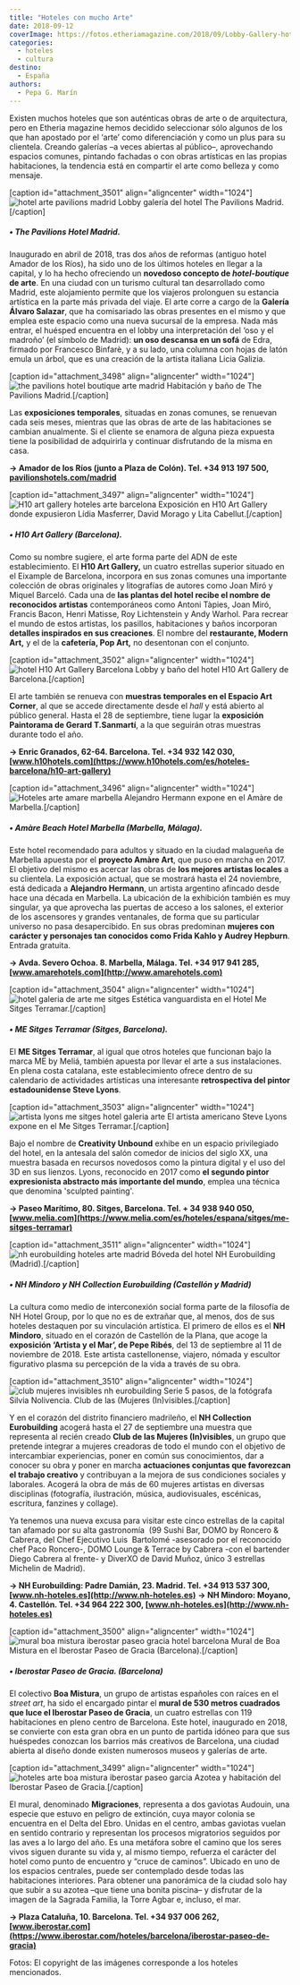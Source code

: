 ```yaml
---
title: "Hoteles con mucho Arte"
date: 2018-09-12
coverImage: https://fotos.etheriamagazine.com/2018/09/Lobby-Gallery-hotel-pavilions-madrid.jpg
categories: 
  - hoteles
  - cultura
destino: 
  - España
authors: 
  - Pepa G. Marín
---
```


Existen muchos hoteles que son auténticas obras de arte o de arquitectura, pero en Etheria magazine hemos decidido seleccionar sólo algunos de los que han apostado por el ‘arte’ como diferenciación y como un plus para su clientela. Creando galerías –a veces abiertas al público–, aprovechando espacios comunes, pintando fachadas o con obras artísticas en las propias habitaciones, la tendencia está en compartir el arte como belleza y como mensaje.

\[caption id="attachment\_3501" align="aligncenter" width="1024"\]![hotel arte pavilions madrid](https://fotos.etheriamagazine.com/2018/09/Lobby-Gallery-hotel-pavilions-madrid.jpg "Lobby galería del hotel The Pavilions Madrid") Lobby galería del hotel The Pavilions Madrid.\[/caption\]

##### • The Pavilions Hotel Madrid.

Inaugurado en abril de 2018, tras dos años de reformas (antiguo hotel Amador de los Ríos), ha sido uno de los últimos hoteles en llegar a la capital, y lo ha hecho ofreciendo un **novedoso concepto de _hotel-boutique_ de arte**. En una ciudad con un turismo cultural tan desarrollado como Madrid, este alojamiento permite que los viajeros prolonguen su estancia artística en la parte más privada del viaje. El arte corre a cargo de la **Galería Álvaro Salazar**, que ha comisariado las obras presentes en el mismo y que emplea este espacio como una nueva sucursal de la empresa. Nada más entrar, el huésped encuentra en el lobby una interpretación del ‘oso y el madroño’ (el símbolo de Madrid): **un oso descansa en un sofá** de Edra, firmado por Francesco Binfarè, y a su lado, una columna con hojas de latón emula un árbol, que es una creación de la artista italiana Licia Galizia.

\[caption id="attachment\_3498" align="aligncenter" width="1024"\]![the pavilions hotel boutique arte madrid](https://fotos.etheriamagazine.com/2018/09/habitaciones-hotel-pavilions-madrid.jpg "Habitación y baño de hotel The Pavilions Madrid") Habitación y baño de The Pavilions Madrid.\[/caption\]

Las **exposiciones temporales**, situadas en zonas comunes, se renuevan cada seis meses, mientras que las obras de arte de las habitaciones se cambian anualmente. Si el cliente se enamora de alguna pieza expuesta tiene la posibilidad de adquirirla y continuar disfrutando de la misma en casa.

**\-> Amador de los Ríos (junto a Plaza de Colón). Tel. +34 913 197 500, [pavilionshotels.com/madrid](http://pavilionshotels.com/madrid)**

\[caption id="attachment\_3497" align="aligncenter" width="1024"\]![H10 art gallery hoteles arte barcelona](https://fotos.etheriamagazine.com/2018/09/h10-art-gallery-exposiciones.jpg "Exposición Lídia Masferrer, David Morago y Lita Cabellut en H10 Art Gallery") Exposición en H10 Art Gallery donde expusieron Lídia Masferrer, David Morago y Lita Cabellut.\[/caption\]

##### • H10 Art Gallery (Barcelona).

Como su nombre sugiere, el arte forma parte del ADN de este establecimiento. El **H10 Art Gallery,** un cuatro estrellas superior situado en el Eixample de Barcelona, incorpora en sus zonas comunes una importante colección de obras originales y litografías de autores como Joan Miró y Miquel Barceló. Cada una de **las plantas del hotel recibe el nombre de reconocidos artistas** contemporáneos como Antoni Tàpies, Joan Miró, Francis Bacon, Henri Matisse, Roy Lichtenstein y Andy Warhol. Para recrear el mundo de estos artistas, los pasillos, habitaciones y baños incorporan **detalles inspirados en sus creaciones**. El nombre del **restaurante, Modern Art,** y el de la **cafetería, Pop Art,** no desentonan con el conjunto.

\[caption id="attachment\_3502" align="aligncenter" width="1024"\]![hotel H10 Art Gallery Barcelona](https://fotos.etheriamagazine.com/2018/09/lobby-h10-art-gallery.jpg "Lobby y baño del hotel H10 Art Gallery de Barcelona") Lobby y baño del hotel H10 Art Gallery de Barcelona.\[/caption\]

El arte también se renueva con **muestras temporales en el Espacio Art Corner**, al que se accede directamente desde el _hall_ y está abierto al público general. Hasta el 28 de septiembre, tiene lugar la **exposición Paintorama de Gerard T.Sanmartí**, a la que seguirán otras muestras durante todo el año.

**\-> Enric Granados, 62-64. Barcelona. Tel. +34 932 142 030, [www.h10hotels.com](https://www.h10hotels.com/es/hoteles-barcelona/h10-art-gallery)**

\[caption id="attachment\_3496" align="aligncenter" width="1024"\]![Hoteles arte amare marbella](https://fotos.etheriamagazine.com/2018/09/amare-marbella-alejandro-hermann-grupo.jpg "Alejandro Hermann expone en el Amàre de Marbella") Alejandro Hermann expone en el Amàre de Marbella.\[/caption\]

##### • Amàre Beach Hotel Marbella (Marbella, Málaga).

Este hotel recomendado para adultos y situado en la ciudad malagueña de Marbella apuesta por el **proyecto Amàre Art**, que puso en marcha en 2017. El objetivo del mismo es acercar las obras de **los mejores artistas locales** a su clientela. La exposición actual, que se mostrará hasta el 24 noviembre, está dedicada a **Alejandro Hermann**, un artista argentino afincado desde hace una década en Marbella. La ubicación de la exhibición también es muy singular, ya que aprovecha las puertas de acceso a los salones, el exterior de los ascensores y grandes ventanales, de forma que su particular universo no pasa desapercibido. En sus obras predominan **mujeres con carácter y personajes tan conocidos como Frida Kahlo y Audrey Hepburn**. Entrada gratuita.

**\-> Avda. Severo Ochoa. 8. Marbella, Málaga. Tel. +34 917 941 285, [www.amarehotels.com](http://www.amarehotels.com)**

\[caption id="attachment\_3504" align="aligncenter" width="1024"\]![hotel galeria de arte me sitges](https://fotos.etheriamagazine.com/2018/09/ME-Sitges-hotel-arte.jpg "Estética vanguardista en el Hotel Me Sitges Terramar") Estética vanguardista en el Hotel Me Sitges Terramar.\[/caption\]

##### • ME Sitges Terramar (Sitges, Barcelona).

El **ME Sitges Terramar**, al igual que otros hoteles que funcionan bajo la marca ME by Meliá, también apuesta por llevar el arte a sus instalaciones. En plena costa catalana, este establecimiento ofrece dentro de su calendario de actividades artísticas una interesante **retrospectiva del pintor estadounidense Steve Lyons**.

\[caption id="attachment\_3503" align="aligncenter" width="1024"\]![artista lyons me sitges hotel galeria arte](https://fotos.etheriamagazine.com/2018/09/me-sitges-exposicion-lyons.jpg "El artista americano Steve Lyons expone en el Me Sitges Terramar") El artista americano Steve Lyons expone en el Me Sitges Terramar.\[/caption\]

Bajo el nombre de **Creativity Unbound** exhibe en un espacio privilegiado del hotel, en la antesala del salón comedor de inicios del siglo XX, una muestra basada en recursos novedosos como la pintura digital y el uso del 3D en sus lienzos. Lyons, reconocido en 2017 como **el segundo pintor expresionista abstracto más importante del mundo**, emplea una técnica que denomina 'sculpted painting'.

**\-> Paseo Marítimo, 80. Sitges, Barcelona. Tel. + 34 938 940 050, [www.melia.com](https://www.melia.com/es/hoteles/espana/sitges/me-sitges-terramar)**

\[caption id="attachment\_3511" align="aligncenter" width="1024"\]![nh eurobuilding hoteles arte madrid](https://fotos.etheriamagazine.com/2018/09/dome-boveda-nh-eurobuilding.jpg "Bóveda del hotel NH Eurobuilding (Madrid)") Bóveda del hotel NH Eurobuilding (Madrid).\[/caption\]

##### • NH Mindoro y NH Collection Eurobuilding (Castellón y Madrid)

La cultura como medio de interconexión social forma parte de la filosofía de NH Hotel Group, por lo que no es de extrañar que, al menos, dos de sus hoteles destaquen por su vinculación artística. El primero de ellos es el **NH Mindoro**, situado en el corazón de Castellón de la Plana, que acoge la **exposición ‘Artista y el Mar’, de Pepe Ribés**, del 13 de septiembre al 11 de noviembre de 2018. Este artista castellonense, viajero, nómada y escultor figurativo plasma su percepción de la vida a través de su obra.

\[caption id="attachment\_3510" align="aligncenter" width="1024"\]![club mujeres invisibles nh eurobuilding](https://fotos.etheriamagazine.com/2018/09/fotografia-silvia-nolivencia-cinco-pasos.jpg "Serie 5 pasos, de la fotógrafa Silvia Nolivencia. Club de las (Mujeres (In)visibles") Serie 5 pasos, de la fotógrafa Silvia Nolivencia. Club de las (Mujeres (In)visibles.\[/caption\]

Y en el corazón del distrito financiero madrileño, el **NH Collection Eurobuilding** acogerá hasta el 27 de septiembre una muestra que representa al recién creado **Club de las Mujeres (In)visibles**, un grupo que pretende integrar a mujeres creadoras de todo el mundo con el objetivo de intercambiar experiencias, poner en común sus conocimientos, dar a conocer su obra y poner en marcha **actuaciones conjuntas que favorezcan el trabajo creativo** y contribuyan a la mejora de sus condiciones sociales y laborales. Acogerá la obra de más de 60 mujeres artistas en diversas disciplinas (fotografía, ilustración, música, audiovisuales, escénicas, escritura, fanzines y collage).

Ya tenemos una nueva excusa para visitar este cinco estrellas de la capital tan afamado por su alta gastronomía  (99 Sushi Bar, DOMO by Roncero & Cabrera, del Chef Ejecutivo Luis  Bartolomé -asesorado por el reconocido chef Paco Roncero-, DOMO Lounge & Terrace by Cabrera -con el bartender Diego Cabrera al frente- y DiverXO de David Muñoz, único 3 estrellas Michelin de Madrid).

**\-> NH Eurobuilding: Padre Damián, 23. Madrid. Tel. +34 913 537 300, [www.nh-hoteles.es](http://www.nh-hoteles.es)** **\-> NH Mindoro: Moyano, 4. Castellón. Tel. +34 964 222 300, [www.nh-hoteles.es](http://www.nh-hoteles.es)**

\[caption id="attachment\_3500" align="aligncenter" width="1024"\]![mural boa mistura iberostar paseo gracia hotel barcelona](https://fotos.etheriamagazine.com/2018/09/Iberostar-paseo-gracia-boa-mistura.jpg "Mural de Boa Mistura en el Iberostar Paseo de Gracia (Barcelona).") Mural de Boa Mistura en el Iberostar Paseo de Gracia (Barcelona).\[/caption\]

##### • Iberostar Paseo de Gracia. (Barcelona)

El colectivo **Boa Mistura**, un grupo de artistas españoles con raíces en el _street art_, ha sido el encargado pintar el **mural de 530 metros cuadrados que luce el Iberostar Paseo de Gracia**, un cuatro estrellas con 119 habitaciones en pleno centro de Barcelona. Este hotel, inaugurado en 2018, se convierte con esta gran obra en un punto de partida idóneo para que sus huéspedes conozcan los barrios más creativos de Barcelona, una ciudad abierta al diseño donde existen numerosos museos y galerías de arte.

\[caption id="attachment\_3499" align="aligncenter" width="1024"\]![hoteles arte boa mistura iberostar paseo garcia](https://fotos.etheriamagazine.com/2018/09/Iberostar-paseo-gracia-boa-mistura-copy.jpg "Azotea y habitación del Iberostar Paseo de Gracia") Azotea y habitación del Iberostar Paseo de Gracia.\[/caption\]

El mural, denominado **Migraciones**, representa a dos gaviotas Audouin, una especie que estuvo en peligro de extinción, cuya mayor colonia se encuentra en el Delta del Ebro. Unidas en el centro, ambas gaviotas vuelan en sentido contrario y representan los procesos migratorios seguidos por las aves a lo largo del año. Es una metáfora sobre el camino que los seres vivos siguen durante su vida y, al mismo tiempo, refuerza el carácter del hotel como punto de encuentro y “cruce de caminos”. Ubicado en uno de los espacios centrales, puede ser contemplado desde todas las habitaciones interiores. Para obtener una panorámica de la ciudad solo hay que subir a su azotea –que tiene una bonita piscina– y disfrutar de la imagen de la Sagrada Familia, la Torre Agbar e, incluso, el mar.

**\-> Plaza Cataluña, 10. Barcelona. Tel. +34 937 006 262, [www.iberostar.com](https://www.iberostar.com/hoteles/barcelona/iberostar-paseo-de-gracia)**

Fotos: El copyright de las imágenes corresponde a los hoteles mencionados.
